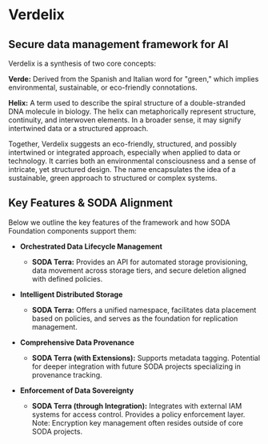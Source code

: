 # Verdelix
## Secure data management framework for AI 

Verdelix is a synthesis of two core concepts:

**Verde:** 
Derived from the Spanish and Italian word for "green," which implies environmental, sustainable, or eco-friendly connotations.

**Helix:** 
A term used to describe the spiral structure of a double-stranded DNA molecule in biology. The helix can metaphorically represent structure, continuity, and interwoven elements. In a broader sense, it may signify intertwined data or a structured approach.

Together, Verdelix suggests an eco-friendly, structured, and possibly intertwined or integrated approach, especially when applied to data or technology. It carries both an environmental consciousness and a sense of intricate, yet structured design. The name encapsulates the idea of a sustainable, green approach to structured or complex systems.

## Key Features & SODA Alignment

Below we outline the key features of the framework and how SODA Foundation components support them:

* **Orchestrated Data Lifecycle Management**
    * **SODA Terra:** Provides an API for automated storage provisioning, data movement across storage tiers, and secure deletion aligned with defined policies.

* **Intelligent Distributed Storage**
    * **SODA Terra:** Offers a unified namespace, facilitates data placement based on policies, and serves as the foundation for replication management.

* **Comprehensive Data Provenance**
    * **SODA Terra (with Extensions):** Supports metadata tagging. Potential for deeper integration with future SODA projects specializing in provenance tracking.

* **Enforcement of Data Sovereignty** 
    * **SODA Terra (through Integration):** Integrates with external IAM systems for access control. Provides a policy enforcement layer. Note: Encryption key management often resides outside of core SODA projects.
